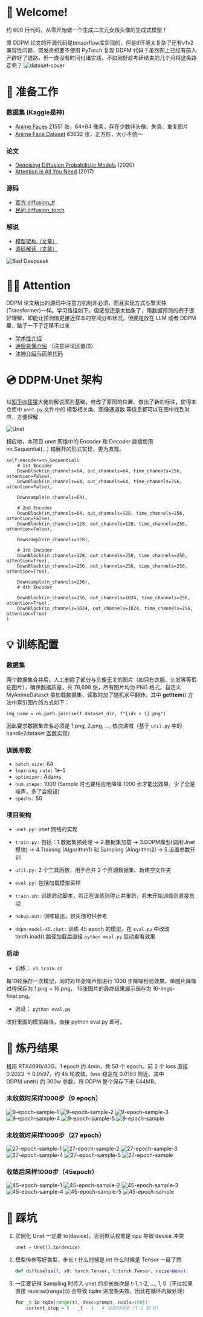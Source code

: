 # 👋 Welcome!

约 600 行代码，从零开始做一个生成二次元女孩头像的生成式模型！

原 DDPM 论文的开源代码是tensorflow库实现的，但是tf环境太复杂了还有v1v2兼容性问题，突发奇想要不使用 PyTorch 复现 DDPM 代码？虽然网上已经有前人开辟好了道路，但一直没有时间付诸实践，不如刚好趁考研结束的几个月将这条路走完？
![dataset-cover](https://github.com/user-attachments/assets/a5e330ce-454e-4070-a10f-63a339c06c6d)


# 🔧 准备工作

### 数据集 (Kaggle是神)
- [Anime Faces](https://www.kaggle.com/datasets/soumikrakshit/anime-faces) 21551 张，64*64 像素，存在少数非头像、失真、重复图片
- [Anime Face Dataset](https://www.kaggle.com/datasets/splcher/animefacedataset/data) 63632 张，正方形，大小不统一

### 论文
- [Denoising Diffusion Probabilistic Models](https://dl.acm.org/doi/abs/10.5555/3495724.3496298) (2020)
- [Attention is All You Need](https://dl.acm.org/doi/10.5555/3295222.3295349) (2017)

### 源码
- [官方 diffusion_tf](https://github.com/hojonathanho/diffusion)
- [民间 diffusion_torch](https://github.com/labmlai/annotated_deep_learning_paper_implementations/blob/master/labml_nn/diffusion/ddpm)

### 解说
- [模型架构（文章）](https://zhuanlan.zhihu.com/p/637815071)
- [源码解读（文章）](https://zhuanlan.zhihu.com/p/655568910)


![Bad Deepseek](https://github.com/user-attachments/assets/f791ff38-32b9-4abb-8f35-fea3d69a2e16)



# 👨‍💻 Attention

DDPM 论文给出的源码中注意力机制非必须，而且实现方式与擎天柱(Transformer)一样。学习路径如下。但感觉还是太抽象了，用数据预测的例子很好理解，即能让预测值更接近样本的空间分布状况，但要是放在 LLM 或者 DDPM 里，脑子一下子迁移不过来

- [学术性介绍](https://www.bilibili.com/video/BV1TZ421j7Ke)
- [通俗易懂介绍](https://www.bilibili.com/video/BV1dt4y1J7ov) （注意评论区置顶）
- [沐神介绍与简单代码](https://www.bilibili.com/video/BV1264y1i7R1) 



# 💿 DDPM·Unet 架构

以[知乎@猛猿]()大佬的解说图为基础，修改了原图的位置、做出了新的标注，使得本仓库中 `unet.py` 文件中的 模型相关类、图像通道数 等信息都可以在图中找到对应，方便理解

![Unet](./readme-assets/unet.png)

相应地，本项目 unet 网络中的 Encoder 和 Decoder 直接使用 nn.Sequential(...) 铺展开的形式实现，更为直观。

    self.encoder=nn.Sequential(
        # 1st Encoder
        DownBlock(in_channels=64, out_channels=64, time_channels=256, attention=False),
        DownBlock(in_channels=64, out_channels=64, time_channels=256, attention=False),
        
        Downsample(n_channels=64),

        # 2nd Encoder
        DownBlock(in_channels=64, out_channels=128, time_channels=256, attention=False), 
        DownBlock(in_channels=128, out_channels=128, time_channels=256, attention=False),
        
        Downsample(n_channels=128),

        # 3rd Encoder
        DownBlock(in_channels=128, out_channels=256, time_channels=256, attention=True),
        DownBlock(in_channels=256, out_channels=256, time_channels=256, attention=True),
        
        Downsample(n_channels=256),
        # 4th Encoder

        DownBlock(in_channels=256, out_channels=1024, time_channels=256, attention=True),
        DownBlock(in_channels=1024, out_channels=1024, time_channels=256, attention=True)
    )



# 💡 训练配置

### 数据集

两个数据集合并后，人工删除了部分与头像无关的图片（如只有衣服、头发等等瑕疵图片），确保数据质量，共 78,698 张，所有图片均为 PNG 格式。自定义 MyAnimeDataset 类加载数据集，读取时加了随机水平翻转。其中 __getItem__() 方法中索引图片的方式如下：
    
    img_name = os.path.join(self.dataset_dir, f"{idx + 1}.png") 

因此要求数据集命名必须是 1.png, 2.png, ..., 依次递增（基于 `util.py` 中的 handle2dataset 函数实现）


### 训练参数

 - `batch_size:` 64
 - `learning_rate:` 1e-5
 - `optimizer:` Adams
 - `num_steps:` 1000 (Sample 时也要相应地降噪 1000 步才能出效果，少了全是噪声，多了会报错)
 - `epochs:` 50


### 项目架构
 - `unet.py:` unet 网络的实现
 - `train.py:` 包括：1.数据集预处理 -> 2.数据集加载 -> 3.DDPM模型(调用Unet模块) -> 4.Training (Algorithm1) 和 Sampling (Alogrithm2) -> 5.设置参数开训
 - `util.py:` 2 个工具函数，用于合并 2 个开源数据集、新建空文件夹
 - `eval.py:` 包括加载模型采样

 - `train.sh:` 训练启动脚本，若正在训练则停止并重启，若未开始训练则直接启动
 - `nohup.out:` 训练输出，损失值可供参考
 - `ddpm-model-45.ckpt:` 训练 45 epoch 的模型。在 `eval.py` 中改改 torch.load() 路径加载后直接 `python eval.py` 启动看看效果


### 启动
 - 训练： `sh train.sh`

每10轮保存一次模型，同时对16张噪声图进行 1000 步降噪检验效果。单图片降噪过程保存为 1.png ~ 16.png， 16张图片的最终结果展示保存为 16-imgs-final.png。

 - 验证： `python eval.py` 

改好里面的模型路径，直接 python eval.py 即可。



# 💊 炼丹结果

租用 RTX4090/40G，1 epoch 约 4min，共 50 个 epoch。前 2 个 loss 直接 0.2023 -> 0.0597，约 45 轮收敛，loss 稳定在 0.0163 附近。其中 DDPM.unet() 约 300w 参数，将 DDPM 整个保存下来 644MB。

### 未收敛时采样1000步（9 epoch）
![9-epoch-sample-1](./readme-assets/9-epoch-sample-1.png)
![9-epoch-sample-2](./readme-assets/9-epoch-sample-2.png)
![9-epoch-sample-3](./readme-assets/9-epoch-sample-3.png)
![9-epoch-sample-4](./readme-assets/9-epoch-sample-4.png)
![9-epoch-sample-5](./readme-assets/9-epoch-sample-5.png)
![9-epoch-sample](./readme-assets/9-epoch-sample.png)

### 未收敛时采样1000步（27 epoch）
![27-epoch-sample-1](./readme-assets/27-epoch-sample-1.png)
![27-epoch-sample-2](./readme-assets/27-epoch-sample-2.png)
![27-epoch-sample-3](./readme-assets/27-epoch-sample-3.png)
![27-epoch-sample-4](./readme-assets/27-epoch-sample-4.png)
![27-epoch-sample-5](./readme-assets/27-epoch-sample-5.png)
![27-epoch-sample](./readme-assets/27-epoch-sample.png)

### 收敛后采样1000步（45epoch）
![45-epoch-sample-1](./readme-assets/45-epoch-sample-1.png)
![45-epoch-sample-2](./readme-assets/45-epoch-sample-2.png)
![45-epoch-sample-3](./readme-assets/45-epoch-sample-3.png)
![45-epoch-sample-4](./readme-assets/45-epoch-sample-4.png)
![45-epoch-sample-5](./readme-assets/45-epoch-sample-5.png)
![45-epoch-sample](./readme-assets/45-epoch-sample.png)



# 🤯 踩坑

1. 实例化 Unet 一定要 to(device)，否则默认权重是 cpu 导致 device 冲突

    ```python
    unet = Unet().to(device)
    ```

2. 模型传参写好类型，步长 t 什么时候是 int 什么时候是 Tensor 一目了然

    ```python
    def diffuse(self, x0: torch.Tensor, t:torch.Tensor, noise=None):
    ```

3. 一定要记得 Sampling 时传入 unet 的步长依次是 t-1, t-2, …, 1, 0（不过如果直接 reverse(range(t)) 会导致 tqdm 进度条失效，因此在循环内做处理）

    ```python
    for _t in tqdm(range(t), desc=prompt, ncols=100):
        current_step = t - _t - 1   # 当前时间步 (t-1 到 0)
    ```